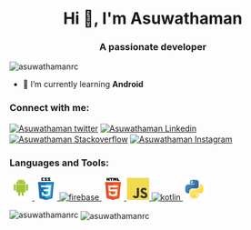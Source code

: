 <h1 align="center">Hi 👋, I'm Asuwathaman</h1>
<h3 align="center">A passionate developer</h3>

<p align="left"> <img src="https://komarev.com/ghpvc/?username=asuwathamanrc&label=Profile%20views&color=0e75b6&style=flat" alt="asuwathamanrc" /> </p>

- 🌱 I’m currently learning **Android**

<h3 align="left">Connect with me:</h3>
<p align="left">
<a href="https://twitter.com/asuwathaman" target="blank"><img align="center" src="https://cdn.jsdelivr.net/npm/simple-icons@3.0.1/icons/twitter.svg" alt="Asuwathaman twitter" height="30" width="40" /></a>
<a href="https://linkedin.com/in/asuwathaman-r-c-122819178" target="blank"><img align="center" src="https://cdn.jsdelivr.net/npm/simple-icons@3.0.1/icons/linkedin.svg" alt="Asuwathaman Linkedin" height="30" width="40" /></a>
<a href="https://stackoverflow.com/users/13453862" target="blank"><img align="center" src="https://cdn.jsdelivr.net/npm/simple-icons@3.0.1/icons/stackoverflow.svg" alt="Asuwathaman Stackoverflow" height="30" width="40" /></a>
<a href="https://instagram.com/_a_s_u_w_a_t_h_" target="blank"><img align="center" src="https://cdn.jsdelivr.net/npm/simple-icons@3.0.1/icons/instagram.svg" alt="Asuwathaman Instagram" height="30" width="40" /></a>
</p>

<h3 align="left">Languages and Tools:</h3>
<p align="left"> <a href="https://developer.android.com" target="_blank"> <img src="https://raw.githubusercontent.com/devicons/devicon/master/icons/android/android-original-wordmark.svg" alt="android" width="40" height="40"/> </a> <a href="https://www.w3schools.com/css/" target="_blank"> <img src="https://raw.githubusercontent.com/devicons/devicon/master/icons/css3/css3-original-wordmark.svg" alt="css3" width="40" height="40"/> </a> <a href="https://firebase.google.com/" target="_blank"> <img src="https://www.vectorlogo.zone/logos/firebase/firebase-icon.svg" alt="firebase" width="40" height="40"/> </a> <a href="https://www.w3.org/html/" target="_blank"> <img src="https://raw.githubusercontent.com/devicons/devicon/master/icons/html5/html5-original-wordmark.svg" alt="html5" width="40" height="40"/> </a> <a href="https://developer.mozilla.org/en-US/docs/Web/JavaScript" target="_blank"> <img src="https://raw.githubusercontent.com/devicons/devicon/master/icons/javascript/javascript-original.svg" alt="javascript" width="40" height="40"/> </a> <a href="https://kotlinlang.org" target="_blank"> <img src="https://www.vectorlogo.zone/logos/kotlinlang/kotlinlang-icon.svg" alt="kotlin" width="40" height="40"/> </a> <a href="https://www.python.org" target="_blank"> <img src="https://raw.githubusercontent.com/devicons/devicon/master/icons/python/python-original.svg" alt="python" width="40" height="40"/> </a> </p>

<p><img align="left" src="https://github-readme-stats.vercel.app/api/top-langs?username=asuwathamanrc&show_icons=true&locale=en&layout=compact" alt="asuwathamanrc" /></p>

<p>&nbsp;<img align="center" src="https://github-readme-stats.vercel.app/api?username=asuwathamanrc&show_icons=true&locale=en" alt="asuwathamanrc" /></p>


<!--
**AsuwathamanRC/AsuwathamanRC** is a ✨ _special_ ✨ repository because its `README.md` (this file) appears on your GitHub profile.

Here are some ideas to get you started:

- 🔭 I’m currently working on ...
- 🌱 I’m currently learning ...
- 👯 I’m looking to collaborate on ...
- 🤔 I’m looking for help with ...
- 💬 Ask me about ...
- 📫 How to reach me: ...
- 😄 Pronouns: ...
- ⚡ Fun fact: ...
-->
